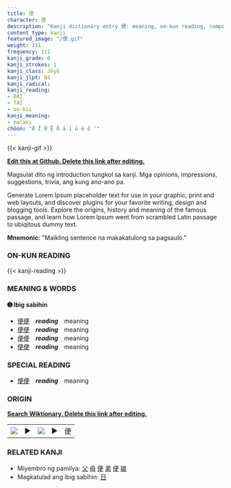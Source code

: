 ```yaml
---
title: 便
character: 便
description: "Kanji dictionary entry 便: meaning, on-kun reading, compounds, origin, related kanji"
content_type: kanji
featured_image: "/便.gif"
weight: 111
frequency: 111
kanji_grade: 0
kanji_strokes: 1
kanji_class: Jōyō
kanji_jlpt: N1
kanji_radical: 
kanji_reading: 
- DAI
- TAI
- oo-kii
kanji_meaning:
- malaki
chōon: "Ā Ī Ū Ē Ō ā ī ū ē ō ’"
---
```

[//]: # (Don't edit the line below. Kanji animated GIF code is automatically generated.)
{{< kanji-gif >}}

[//]: # (Edit below this line.)

**[Edit this at Github. Delete this link after editing.](https://github.com/tim0g/tim/tree/main/content/kanji/便/index.md)**

Magsulat dito ng introduction tungkol sa kanji. Mga opinions, impressions, suggestions, trivia, ang kung ano-ano pa.

Generate Lorem Ipsum placeholder text for use in your graphic, print and web layouts, and discover plugins for your favorite writing, design and blogging tools. Explore the origins, history and meaning of the famous passage, and learn how Lorem Ipsum went from scrambled Latin passage to ubiqitous dummy text.
 
**Mnemonic:** "Maikling sentence na makakatulong sa pagsaulo."

### ON-KUN READING

[//]: # (Don't edit the line below. ON-KUN READING code is automatically generated.)
{{< kanji-reading >}}

### MEANING & WORDS

#### ➊ **Ibig sabihin**
  - [便](../便)[便](../便)　***reading***　meaning
  - [便](../便)[便](../便)　***reading***　meaning
  - [便](../便)[便](../便)　***reading***　meaning
  - [便](../便)[便](../便)　***reading***　meaning

### SPECIAL READING
  - [便](../便)[便](../便)　***reading***　meaning

### ORIGIN

**[Search Wiktionary. Delete this link after editing.](https://wiktionary.org/wiki/便)**
<table class="kanji-table"><tr><td>
<img src="60px-便-bronze.svg.png">
</td><td>▶</td><td>
<img src="60px-便-oracle.svg.png">
</td><td>▶</td>
<td class="kanji-origin">便</td>
</tr></table>

### RELATED KANJI
- Miyembro ng pamilya: [父](../父) [母](../母) [便](../便) [弟](../弟) [便](../便) [娘](../娘)
- Magkatulad ang ibig sabihin: [日](../日)
